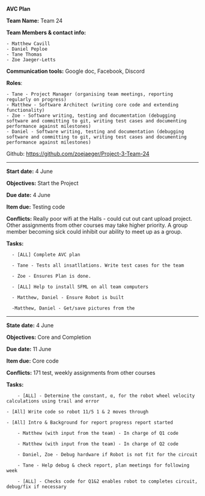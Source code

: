 **AVC Plan**

**Team Name:** Team 24

**Team Members & contact info:** 

	- Matthew Cavill
	- Daniel Peploe
	- Tane Thomas
	- Zoe Jaeger-Letts

**Communication tools:**
 Google doc, Facebook, Discord
 
**Roles**:
	
	- Tane - Project Manager (organising team meetings, reporting regularly on progress)
	- Matthew - Software Architect (writing core code and extending functionality)
	- Zoe - Software writing, testing and documentation (debugging software and committing to git, writing test cases and documenting performance against milestones)
	- Daniel - Software writing, testing and documentation (debugging software and committing to git, writing test cases and documenting performance against milestones)

Github: https://github.com/zoejaeger/Project-3-Team-24

----------------------------------------------------------------------------------------------------------------------------------------

**Start date:**	4 June	

**Objectives:**	Start the Project

**Due date:**	4 June

**Item due:**	Testing code

**Conflicts:** Really poor wifi at the Halls - could cut out cant upload project. Other assignments from other courses may take higher priority. A group member becoming sick could inhibit our ability to meet up as a group. 

**Tasks:**
			
      - [ALL] Complete AVC plan
      
      - Tane - Tests all insatllations. Write test cases for the team
      
      - Zoe - Ensures Plan is done.
      
      - [ALL] Help to install SFML on all team computers
      
      - Matthew, Daniel - Ensure Robot is built
      
      -Matthew, Daniel - Get/save pictures from the 
  
----------------------------------------------------------------------------------------------------------------------------------------
     
**State date:**	4 June

**Objectives:**	Core and Completion

**Due date:**	11 June

**Item due:**	Core code

**Conflicts:**	171 test, weekly assignments from other courses

**Tasks:**
	
        - [ALL] - Determine the constant, α, for the robot wheel velocity calculations using trail and error
	
	- [All] Write code so robot 11/5 1 & 2 moves through 
	
	- [All] Intro & Background for report progress report started
	
        - Matthew (with input from the team) - In charge of Q1 code
	
        - Matthew (with input from the team) - In charge of Q2 code
	
        - Daniel, Zoe - Debug hardware if Robot is not fit for the circuit
	
        - Tane - Help debug & check report, plan meetings for following week
	
        - [ALL] - Checks code for Q1&2 enables robot to completes circuit, debug/fix if necessary
					


